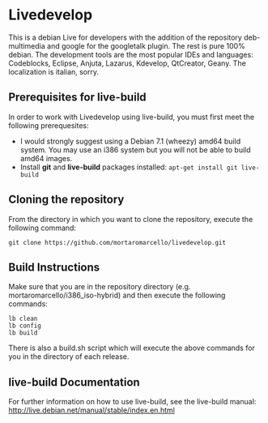 Livedevelop
===========
This is a debian Live for developers with the addition of the repository deb-multimedia and google for the googletalk plugin.
The rest is pure 100% debian. The development tools are the most popular IDEs and languages:
Codeblocks, Eclipse, Anjuta, Lazarus, Kdevelop, QtCreator, Geany.
The localization is italian, sorry.

## Prerequisites for live-build
In order to work with Livedevelop using live-build, you must first meet the following prerequesites:
- I would strongly suggest using a Debian 7.1 (wheezy) amd64 build system.  You may use an i386 system but you will not be able to build amd64 images.
- Install **git** and **live-build** packages installed:  `apt-get install git live-build`

## Cloning the repository
From the directory in which you want to clone the repository, execute the following command:
```
git clone https://github.com/mortaromarcello/livedevelop.git
```

## Build Instructions
Make sure that you are in the repository directory (e.g. mortaromarcello/i386_iso-hybrid) and then execute the following commands:
```
lb clean
lb config
lb build
```
There is also a build.sh script which will execute the above commands for you in the directory of each release.

## live-build Documentation
For further information on how to use live-build, see the live-build manual:  http://live.debian.net/manual/stable/index.en.html
